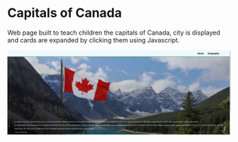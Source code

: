 # Capitals of Canada

Web page built to teach children the capitals of Canada, city is displayed and cards are expanded by clicking them using Javascript.

![jpg](O_Canada.jpg)
